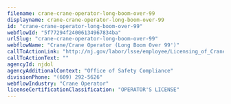 ```yaml
---
filename: crane-crane-operator-long-boom-over-99
displayname: crane-crane-operator-long-boom-over-99
id: "crane-crane-operator-long-boom-over-99"
webflowId: "5f77294f24006134967834ba"
urlSlug: "crane-crane-operator-long-boom-over-99"
webflowName: "Crane/Crane Operator (Long Boom Over 99')"
callToActionLink: "http://nj.gov/labor/lsse/employee/Licensing_of_Crane_Operators.html"
callToActionText: ""
agencyId: njdol
agencyAdditionalContext: "Office of Safety Compliance"
divisionPhone: "(609) 292-5626"
webflowIndustry: "Crane Operator"
licenseCertificationClassification: "OPERATOR'S LICENSE"
---
```

